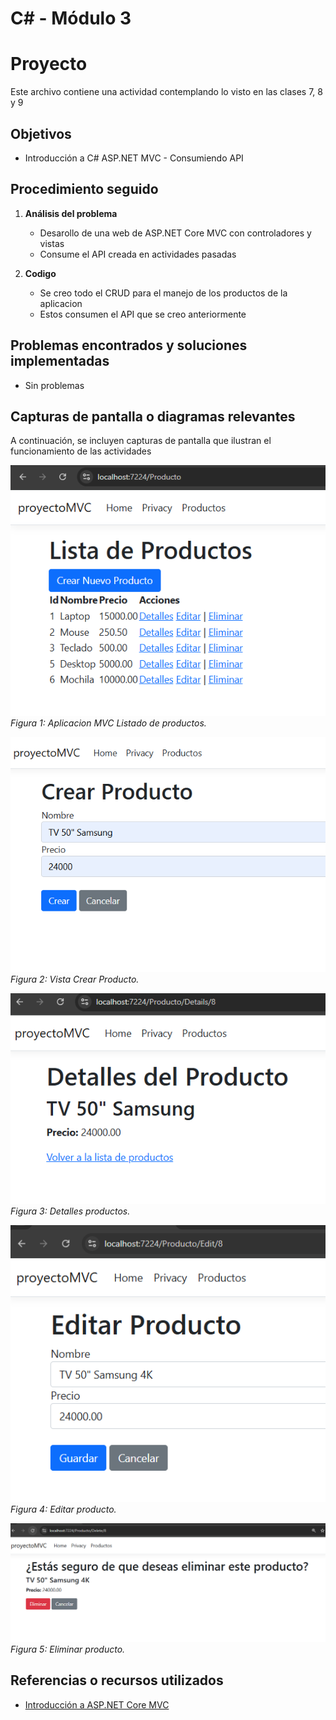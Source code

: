 # C# - Módulo 3

# Proyecto 

Este archivo contiene una actividad contemplando lo visto en las clases 7, 8 y 9

## Objetivos 

- Introducción a C# ASP.NET MVC - Consumiendo API

## Procedimiento seguido

1. **Análisis del problema**  
   - Desarollo de una web de ASP.NET Core MVC con controladores y vistas
   - Consume el API creada en actividades pasadas

2. **Codigo**  
   - Se creo todo el CRUD para el manejo de los productos de la aplicacion
   - Estos consumen el API que se creo anteriormente   
## Problemas encontrados y soluciones implementadas

- Sin problemas

## Capturas de pantalla o diagramas relevantes

A continuación, se incluyen capturas de pantalla que ilustran el funcionamiento de las actividades

![Salida de pruebas](Capturas/img.png)  
*Figura 1: Aplicacion MVC Listado de productos.*

![Salida de pruebas](Capturas/img2.png)  
*Figura 2: Vista Crear Producto.*

![Salida de pruebas](Capturas/img3.png)  
*Figura 3: Detalles productos.*

![Salida de pruebas](Capturas/img4.png)  
*Figura 4: Editar producto.*

![Salida de pruebas](Capturas/img5.png)  
*Figura 5: Eliminar producto.*

## Referencias o recursos utilizados

- [Introducción a ASP.NET Core MVC](https://learn.microsoft.com/es-es/aspnet/core/tutorials/first-mvc-app/start-mvc?view=aspnetcore-9.0&tabs=visual-studio)
